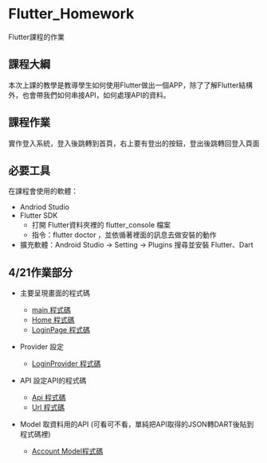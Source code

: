 # Flutter_Homework

Flutter課程的作業

## 課程大綱

本次上課的教學是教導學生如何使用Flutter做出一個APP，除了了解Flutter結構外，也會帶我們如何串接API，如何處理API的資料。

## 課程作業

實作登入系統，登入後跳轉到首頁，右上要有登出的按鈕，登出後跳轉回登入頁面

## 必要工具

在課程會使用的軟體：
- Andriod Studio
- Flutter SDK
  - 打開 Flutter資料夾裡的 flutter_console 檔案
  - 指令：flutter doctor ，並依循著裡面的訊息去做安裝的動作
- 擴充軟體：Android Studio -> Setting -> Plugins 搜尋並安裝 Flutter、Dart

## 4/21作業部分

- 主要呈現畫面的程式碼
  - [main 程式碼](https://github.com/kuoricky22/Flutter_Homework/blob/main/lib/main.dart)
  - [Home 程式碼](https://github.com/kuoricky22/Flutter_Homework/blob/main/lib/home/Home.dart)
  - [LoginPage 程式碼](https://github.com/kuoricky22/Flutter_Homework/blob/main/lib/login/login_page.dart)

- Provider 設定
  - [LoginProvider 程式碼](https://github.com/kuoricky22/Flutter_Homework/blob/main/lib/login/loginProvider.dart)

- API 設定API的程式碼
  - [Api 程式碼](https://github.com/kuoricky22/Flutter_Homework/blob/main/lib/ApI/Api.dart)
  - [Url 程式碼](https://github.com/kuoricky22/Flutter_Homework/blob/main/lib/ApI/Url.dart) 

- Model 取資料用的API (可看可不看，單純把API取得的JSON轉DART後貼到程式碼裡)
  - [Account Model程式碼](https://github.com/kuoricky22/Flutter_Homework/blob/main/lib/Model/Account.dart)


